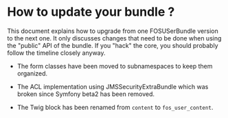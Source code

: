 How to update your bundle ?
===========================

This document explains how to upgrade from one FOSUSerBundle version to
the next one. It only discusses changes that need to be done when using
the "public" API of the bundle. If you "hack" the core, you should probably
follow the timeline closely anyway.

* The form classes have been moved to subnamespaces to keep them organized.

* The ACL implementation using JMSSecurityExtraBundle which was broken
  since Symfony beta2 has been removed.

* The Twig block has been renamed from `content` to `fos_user_content`.
